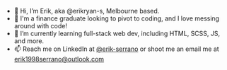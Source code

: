 - 👋 Hi, I’m Erik, aka @erikryan-s, Melbourne based.
- 🏦 I'm a finance graduate looking to pivot to coding, and I love messing around with code!
- 🌱 I’m currently learning full-stack web dev, including HTML, SCSS, JS, and more.
- 📫 Reach me on LinkedIn at [@erik-serrano](https://www.linkedin.com/in/erik-serrano/) or shoot me an email me at erik1998serrano@outlook.com
